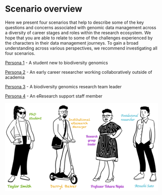 # Scenario overview

Here we present four scenarios that help to describe some of the key questions and concerns associated with genomic data management across a diversity of career stages and roles within the research ecosystem. We hope that you are able to relate to some of the challenges experienced by the characters in their data management journeys. To gain a broad understanding across various perspectives, we recommend investigating all four scenarios.

[Persona 1](https://genomicsaotearoa.github.io/data-management-resources/personas/persona1/) - A student new to biodiversity genomics 

[Persona 2](https://genomicsaotearoa.github.io/data-management-resources/personas/persona2/) - An early career researcher working collaboratively outside of academia 

[Persona 3](https://genomicsaotearoa.github.io/data-management-resources/personas/persona3/) - A biodiversity genomics research team leader

[Persona 4](https://genomicsaotearoa.github.io/data-management-resources/personas/persona4/) - An eResearch support staff member

![Personas representing diverse perspectives across the research ecosystem](../figures/research-team.png)
